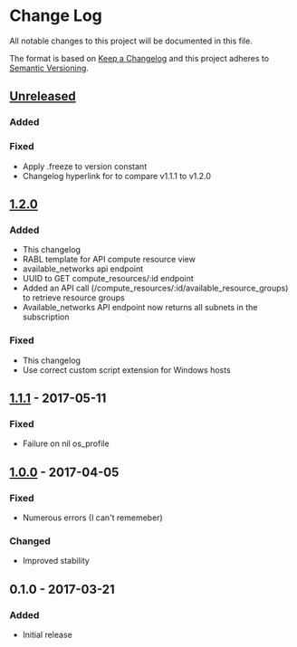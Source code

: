 # Change Log
All notable changes to this project will be documented in this file.

The format is based on [Keep a Changelog](http://keepachangelog.com/)
and this project adheres to [Semantic Versioning](http://semver.org/).

## [Unreleased]
### Added
### Fixed
- Apply .freeze to version constant
- Changelog hyperlink for to compare v1.1.1 to v1.2.0
## [1.2.0]
### Added
- This changelog
- RABL template for API compute resource view
- available_networks api endpoint
- UUID to GET compute_resources/:id endpoint
- Added an API call (/compute_resources/:id/available_resource_groups) to retrieve resource groups
- Available_networks API endpoint now returns all subnets in the subscription
### Fixed
- This changelog
- Use correct custom script extension for Windows hosts

## [1.1.1] - 2017-05-11
### Fixed
- Failure on nil os_profile

## [1.0.0] - 2017-04-05
### Fixed
- Numerous errors (I can't rememeber)
### Changed
- Improved stability

## 0.1.0 - 2017-03-21
### Added
- Initial release


[Unreleased]: https://github.com/01100010011001010110010101110000/foreman_azure_rm/compare/v1.2.0...HEAD
[1.2.0]: https://github.com/01100010011001010110010101110000/foreman_azure_rm/compare/v1.1.1...v1.2.0
[1.1.1]: https://github.com/01100010011001010110010101110000/foreman_azure_rm/compare/v1.0.0...v1.1.1
[1.0.0]: https://github.com/01100010011001010110010101110000/foreman_azure_rm/compare/v0.1.0...v1.0.0
